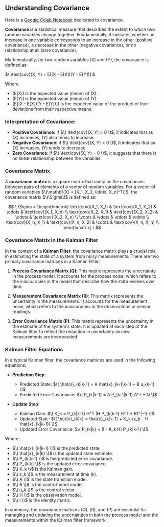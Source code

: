 ## Understanding Covariance

Here is a [Google Colab Notebook](https://colab.research.google.com/drive/1eJhvhDHHr40LCyf-Ixu5JyO9SKLn4369#scrollTo=RkFOM77HHma-) dedicated to covariance.

**Covariance** is a statistical measure that describes the extent to which two random variables change together. Fundamentally, it indicates whether an increase in one variable corresponds to an increase in the other (positive covariance), a decrease in the other (negative covariance), or no relationship at all (zero covariance).

Mathematically, for two random variables \(X\) and \(Y\), the covariance is defined as:

$\ \text{cov}(X, Y) = E[(X - E[X])(Y - E[Y])] \$

Where:
- \(E[X]\) is the expected value (mean) of \(X\).
- \(E[Y]\) is the expected value (mean) of \(Y\).
- \(E[(X - E[X])(Y - E[Y])]\) is the expected value of the product of their deviations from their respective means.

### Interpretation of Covariance:
- **Positive Covariance**: If $\( \text{cov}(X, Y) > 0 \)$, it indicates that as \(X\) increases, \(Y\) also tends to increase.
- **Negative Covariance**: If $\( \text{cov}(X, Y) < 0 \)$, it indicates that as \(X\) increases, \(Y\) tends to decrease.
- **Zero Covariance**: If $\( \text{cov}(X, Y) = 0 \)$, it suggests that there is no linear relationship between the variables.

### Covariance Matrix

A **covariance matrix** is a square matrix that contains the covariances between pairs of elements of a vector of random variables. For a vector of random variables $\(\mathbf{X} = [X_1, X_2, \ldots, X_n]^T\)$, the covariance matrix $\(\Sigma\)$ is defined as:

$$
\ \Sigma = \begin{bmatrix}
\text{cov}(X_1, X_1) & \text{cov}(X_1, X_2) & \cdots & \text{cov}(X_1, X_n) \\
\text{cov}(X_2, X_1) & \text{cov}(X_2, X_2) & \cdots & \text{cov}(X_2, X_n) \\
\vdots & \vdots & \ddots & \vdots \\
\text{cov}(X_n, X_1) & \text{cov}(X_n, X_2) & \cdots & \text{cov}(X_n, X_n) \\
\end{bmatrix} \
$$

### Covariance Matrix in the Kalman Filter

In the context of a **Kalman Filter**, the covariance matrix plays a crucial role in estimating the state of a system from noisy measurements. There are two primary covariance matrices in a Kalman Filter:

1. **Process Covariance Matrix \(Q\)**: This matrix represents the uncertainty in the process model. It accounts for the process noise, which refers to the inaccuracies in the model that describe how the state evolves over time.

2. **Measurement Covariance Matrix \(R\)**: This matrix represents the uncertainty in the measurements. It accounts for the measurement noise, which refers to the inaccuracies in the observations or sensor readings.

3. **Error Covariance Matrix \(P\)**: This matrix represents the uncertainty in the estimate of the system's state. It is updated at each step of the Kalman filter to reflect the reduction in uncertainty as new measurements are incorporated.

### Kalman Filter Equations

In a typical Kalman filter, the covariance matrices are used in the following equations:

- **Prediction Step**:
  - Predicted State: $\( \hat{x}_{k|k-1} = A \hat{x}_{k-1|k-1} + B u_{k-1} \)$
  - Predicted Error Covariance: $\( P_{k|k-1} = A P_{k-1|k-1} A^T + Q \)$


- **Update Step**:
  - Kalman Gain: $\( K_k = P_{k|k-1} H^T (H P_{k|k-1} H^T + R)^{-1} \)$
  - Updated State: $\( \hat{x}_{k|k} = \hat{x}_{k|k-1} + K_k (z_k - H \hat{x}_{k|k-1}) \)$
  - Updated Error Covariance: $\( P_{k|k} = (I - K_k H) P_{k|k-1} \)$

Where:
- $\( \hat{x}_{k|k-1} \)$ is the predicted state.
- $\( \hat{x}_{k|k} \)$ is the updated state estimate.
- $\( P_{k|k-1} \)$ is the predicted error covariance.
- $\( P_{k|k} \)$ is the updated error covariance.
- $\( K_k \)$ is the Kalman gain.
- $\( z_k \)$ is the measurement at time \(k\).
- $\( A \)$ is the state transition model.
- $\( B \)$ is the control-input model.
- $\( u_k \)$ is the control vector.
- $\( H \)$ is the observation model.
- $\( I \)$ is the identity matrix.

In summary, the covariance matrices \(Q\), \(R\), and \(P\) are essential for managing and updating the uncertainties in both the process model and the measurements within the Kalman filter framework.
